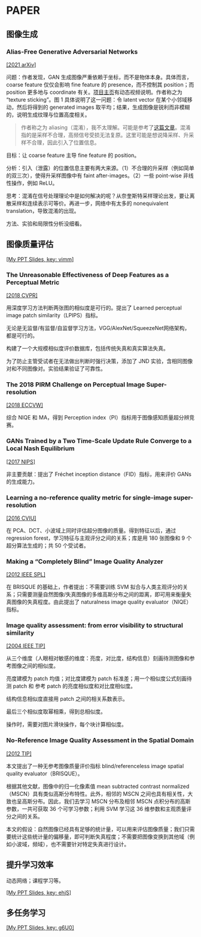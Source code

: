 # PAPER

## 图像生成

### Alias-Free Generative Adversarial Networks

[[2021 arXiv]](https://arxiv.org/abs/2106.12423)

问题：作者发现，GAN 生成图像严重依赖于坐标，而不是物体本身。具体而言，coarse feature 仅仅会影响 fine feature 的 presence，而不控制其 position；而 position 更多地与 coordinate 有关。[项目主页](https://nvlabs.github.io/alias-free-gan/)有动态视频说明。作者称之为 “texture sticking”。图 1 具体说明了这一问题：令 latent vector 在某个小邻域移动，然后将得到的 generated images 取平均；结果，生成图像是锐利而非模糊的，说明生成纹理与位置高度相关。

> 作者称之为 aliasing（混淆），我不太理解。可能是参考了[这篇文章](https://arxiv.org/abs/2008.09604)。混淆指的是采样不合理，高频信号受损无法复原。这里可能是想说降采样、升采样不合理，因此引入了位置信息。

目标：让 coarse feature 主导 fine feature 的 position。

分析：引入（泄露）的位置信息主要有两大来源。（1）不合理的升采样（例如简单的双三次），使得升采样图像中有 faint after-images。（2）一些 point-wise 非线性操作，例如 ReLU。

思考：混淆在信号处理理论中是如何解决的呢？从奈奎斯特采样理论出发，要让离散采样和连续表示可等价。再进一步，网络中有太多的 nonequivalent translation，导致混淆的出现。

方法、实验和局限性分析没细看。

## 图像质量评估

[[My PPT Slides, key: vimm]](https://mq1zrs2eey.feishu.cn/file/boxcnm3JkfyPeZISS7a0Iyzkisb)

### The Unreasonable Effectiveness of Deep Features as a Perceptual Metric

[[2018 CVPR]](https://arxiv.org/abs/1801.03924)

用深度学习方法判断两张图的相似度是可行的。提出了 Learned perceptual image patch similarity（LPIPS）指标。

无论是无监督/有监督/自监督学习方法，VGG/AlexNet/SqueezeNet网络架构，都是可行的。

构建了一个大规模相似度评价数据库，包括传统失真和真实算法失真。

为了防止主管受试者在无法做出判断时强行决策，添加了 JND 实验，含相同图像对和不同图像对。实验结果验证了可靠性。

### The 2018 PIRM Challenge on Perceptual Image Super-resolution

[[2018 ECCVW]](https://openaccess.thecvf.com/content_ECCVW_2018/papers/11133/Blau_2018_PIRM_Challenge_on_Perceptual_Image_Super-resolution_ECCVW_2018_paper.pdf)

综合 NIQE 和 MA，得到 Perception index（PI）指标用于图像感知质量超分辨竞赛。

### GANs Trained by a Two Time-Scale Update Rule Converge to a Local Nash Equilibrium

[[2017 NIPS]](https://arxiv.org/abs/1706.08500)

非主要贡献：提出了 Fréchet inception distance（FID）指标，用来评价 GANs 的生成能力。

### Learning a no-reference quality metric for single-image super-resolution

[[2016 CVIU]](https://www.sciencedirect.com/science/article/abs/pii/S107731421630203X)

在 PCA、DCT、小波域上同时评估超分图像的质量。得到特征以后，通过 regression forest，学习特征与主观评分之间的关系；库是用 180 张图像和 9 个超分算法生成的；共 50 个受试者。

### Making a “Completely Blind” Image Quality Analyzer

[[2012 IEEE SPL]](https://ieeexplore.ieee.org/abstract/document/6353522)

在 BRISQUE 的基础上，作者提出：不需要训练 SVM 拟合与人类主观评分的关系；只需要测量自然图像/失真图像的多维高斯分布之间的距离，即可用来衡量失真图像的失真程度。由此提出了 naturalness image quality evaluator（NIQE）指标。

### Image quality assessment: from error visibility to structural similarity

[[2004 IEEE TIP]](https://ieeexplore.ieee.org/document/1284395)

从三个维度（人眼相对敏感的维度：亮度，对比度，结构信息）刻画待测图像和参考图像之间的相似度。

亮度建模为 patch 均值；对比度建模为 patch 标准差；用一个相似度公式刻画待测 patch 和 参考 patch 的亮度相似度和对比度相似度。

结构信息相似度直接用 patch 之间的相关系数表示。

最后三个相似度取幂相乘，得到总相似度。

操作时，需要对图片滑块操作，每个块计算相似度。

### No-Reference Image Quality Assessment in the Spatial Domain

[[2012 TIP]](https://ieeexplore.ieee.org/document/6272356)

本文提出了一种无参考图像质量评价指标 blind/referenceless image spatial quality evaluator（BRISQUE）。

根据其他文献，图像中的归一化像素值 mean subtracted contrast normalized（MSCN）具有类似高斯分布特性。此外，相邻的 MSCN 之间也具有相关性，大致也呈高斯分布。因此，我们去学习 MSCN 分布及相邻 MSCN 点积分布的高斯参数，一共可获取 36 个可学习参数；利用 SVM 学习这 36 维参数和主观质量评分之间的关系。

本文的假设：自然图像已经具有足够的统计量，可以用来评估图像质量；我们只需要统计这些统计量的偏移量，即可判断失真程度；不需要把图像变换到其他域（例如小波域，频域），也不需要针对特定失真进行设计。

## 提升学习效率

动态网络；课程学习等。

[[My PPT Slides, key: ehjS]](https://mq1zrs2eey.feishu.cn/file/boxcntStxjJxjc6olk0SPEKo88b)

## 多任务学习

[[My PPT Slides, key: g6U0]](https://mq1zrs2eey.feishu.cn/file/boxcn4OYEJpJYkyHPZfrXsR6acb)
